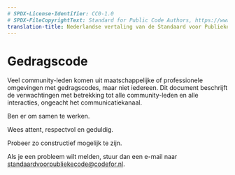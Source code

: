 ```yaml
---
# SPDX-License-Identifier: CC0-1.0
# SPDX-FileCopyrightText: Standard for Public Code Authors, https://www.standardforpubliccode.org/AUTHORS.html
translation-title: Nederlandse vertaling van de Standaard voor Publieke Code
---
```


# Gedragscode

Veel community-leden komen uit maatschappelijke of professionele omgevingen met gedragscodes, maar niet iedereen. Dit document beschrijft de verwachtingen met betrekking tot alle community-leden en alle interacties, ongeacht het communicatiekanaal.

Ben er om samen te werken.

Wees attent, respectvol en geduldig.

Probeer zo constructief mogelijk te zijn.

Als je een probleem wilt melden, stuur dan een e-mail naar standaardvoorpubliekecode@codefor.nl.

